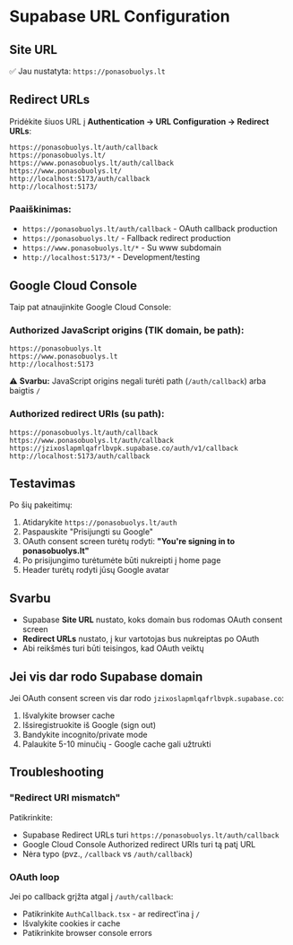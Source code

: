 # Supabase URL Configuration

## Site URL

✅ Jau nustatyta: `https://ponasobuolys.lt`

## Redirect URLs

Pridėkite šiuos URL į **Authentication → URL Configuration → Redirect URLs**:

```
https://ponasobuolys.lt/auth/callback
https://ponasobuolys.lt/
https://www.ponasobuolys.lt/auth/callback
https://www.ponasobuolys.lt/
http://localhost:5173/auth/callback
http://localhost:5173/
```

### Paaiškinimas:

- `https://ponasobuolys.lt/auth/callback` - OAuth callback production
- `https://ponasobuolys.lt/` - Fallback redirect production
- `https://www.ponasobuolys.lt/*` - Su www subdomain
- `http://localhost:5173/*` - Development/testing

## Google Cloud Console

Taip pat atnaujinkite Google Cloud Console:

### Authorized JavaScript origins (TIK domain, be path):

```
https://ponasobuolys.lt
https://www.ponasobuolys.lt
http://localhost:5173
```

⚠️ **Svarbu:** JavaScript origins negali turėti path (`/auth/callback`) arba baigtis `/`

### Authorized redirect URIs (su path):

```
https://ponasobuolys.lt/auth/callback
https://www.ponasobuolys.lt/auth/callback
https://jzixoslapmlqafrlbvpk.supabase.co/auth/v1/callback
http://localhost:5173/auth/callback
```

## Testavimas

Po šių pakeitimų:

1. Atidarykite `https://ponasobuolys.lt/auth`
2. Paspauskite "Prisijungti su Google"
3. OAuth consent screen turėtų rodyti: **"You're signing in to ponasobuolys.lt"**
4. Po prisijungimo turėtumėte būti nukreipti į home page
5. Header turėtų rodyti jūsų Google avatar

## Svarbu

- Supabase **Site URL** nustato, koks domain bus rodomas OAuth consent screen
- **Redirect URLs** nustato, į kur vartotojas bus nukreiptas po OAuth
- Abi reikšmės turi būti teisingos, kad OAuth veiktų

## Jei vis dar rodo Supabase domain

Jei OAuth consent screen vis dar rodo `jzixoslapmlqafrlbvpk.supabase.co`:

1. Išvalykite browser cache
2. Išsiregistruokite iš Google (sign out)
3. Bandykite incognito/private mode
4. Palaukite 5-10 minučių - Google cache gali užtrukti

## Troubleshooting

### "Redirect URI mismatch"

Patikrinkite:

- Supabase Redirect URLs turi `https://ponasobuolys.lt/auth/callback`
- Google Cloud Console Authorized redirect URIs turi tą patį URL
- Nėra typo (pvz., `/callback` vs `/auth/callback`)

### OAuth loop

Jei po callback grįžta atgal į `/auth/callback`:

- Patikrinkite `AuthCallback.tsx` - ar redirect'ina į `/`
- Išvalykite cookies ir cache
- Patikrinkite browser console errors
